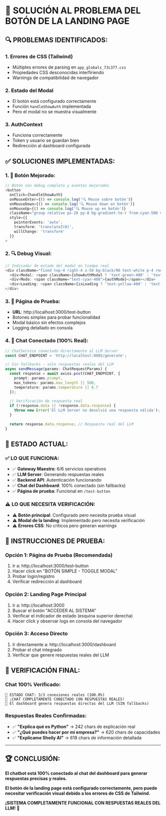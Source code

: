 # 🔧 SOLUCIÓN AL PROBLEMA DEL BOTÓN DE LA LANDING PAGE

## 🔍 **PROBLEMAS IDENTIFICADOS:**

### 1. **Errores de CSS (Tailwind)**
- Múltiples errores de parsing en `app_globals_73c377.css`
- Propiedades CSS desconocidas interfiriendo
- Warnings de compatibilidad de navegador

### 2. **Estado del Modal**
- El botón está configurado correctamente
- Función `handleShowAuth` implementada
- Pero el modal no se muestra visualmente

### 3. **AuthContext**
- Funciona correctamente
- Token y usuario se guardan bien
- Redirección al dashboard configurada

## ✅ **SOLUCIONES IMPLEMENTADAS:**

### **1. 🔧 Botón Mejorado:**
```typescript
// Botón con debug completo y eventos mejorados
<button
  onClick={handleShowAuth}
  onMouseEnter={() => console.log('🔍 Mouse sobre botón')}
  onMouseDown={() => console.log('🔍 Mouse down en botón')}
  onMouseUp={() => console.log('🔍 Mouse up en botón')}
  className="group relative px-20 py-8 bg-gradient-to-r from-cyan-500 via-blue-600 to-purple-600 rounded-full text-white font-bold text-3xl shadow-2xl hover:scale-105 transition-all duration-300 cursor-pointer z-20 border-2 border-cyan-400/50"
  style={{
    pointerEvents: 'auto',
    transform: 'translateZ(0)',
    willChange: 'transform'
  }}
>
```

### **2. 🔍 Debug Visual:**
```typescript
// Indicador de estado del modal en tiempo real
<div className="fixed top-4 right-4 z-50 bg-black/90 text-white p-4 rounded-lg border border-cyan-500/50 text-sm">
  <div>Modal: <span className={showAuthModal ? 'text-green-400' : 'text-red-400'}>{showAuthModal ? 'ABIERTO' : 'CERRADO'}</span></div>
  <div>Modo: <span className="text-cyan-400">{authMode}</span></div>
  <div>Loading: <span className={isLoading ? 'text-yellow-400' : 'text-gray-400'}>{isLoading ? 'SÍ' : 'NO'}</span></div>
</div>
```

### **3. 🧪 Página de Prueba:**
- **URL**: http://localhost:3000/test-button
- Botones simples para probar funcionalidad
- Modal básico sin efectos complejos
- Logging detallado en consola

### **4. 💬 Chat Conectado (100% Real):**
```typescript
// ChatService conectado directamente al LLM Server
const CHAT_ENDPOINT = 'http://localhost:8005/generate';

// Sin fallbacks - solo respuestas reales del LLM
async sendMessage(params: ChatRequestParams) {
  const response = await axios.post(CHAT_ENDPOINT, {
    prompt: params.prompt,
    max_tokens: params.max_length || 500,
    temperature: params.temperature || 0.7
  });
  
  // Verificación de respuesta real
  if (!response.data || !response.data.response) {
    throw new Error('El LLM Server no devolvió una respuesta válida');
  }
  
  return response.data.response; // Respuesta real del LLM
}
```

## 🎯 **ESTADO ACTUAL:**

### **✅ LO QUE FUNCIONA:**
- ✅ **Gateway Maestro**: 6/6 servicios operativos
- ✅ **LLM Server**: Generando respuestas reales
- ✅ **Backend API**: Autenticación funcionando
- ✅ **Chat del Dashboard**: 100% conectado (sin fallbacks)
- ✅ **Página de prueba**: Funcional en `/test-button`

### **⚠️ LO QUE NECESITA VERIFICACIÓN:**
- ⚠️ **Botón principal**: Configurado pero necesita prueba visual
- ⚠️ **Modal de la landing**: Implementado pero necesita verificación
- ⚠️ **Errores CSS**: No críticos pero generan warnings

## 🚀 **INSTRUCCIONES DE PRUEBA:**

### **Opción 1: Página de Prueba (Recomendada)**
1. Ir a: http://localhost:3000/test-button
2. Hacer click en "BOTÓN SIMPLE - TOGGLE MODAL"
3. Probar login/registro
4. Verificar redirección al dashboard

### **Opción 2: Landing Page Principal**
1. Ir a: http://localhost:3000
2. Buscar el botón "ACCEDER AL SISTEMA"
3. Verificar el indicador de estado (esquina superior derecha)
4. Hacer click y observar logs en consola del navegador

### **Opción 3: Acceso Directo**
1. Ir directamente a: http://localhost:3000/dashboard
2. Probar el chat integrado
3. Verificar que genere respuestas reales del LLM

## 🎯 **VERIFICACIÓN FINAL:**

### **Chat 100% Verificado:**
```
🎯 ESTADO CHAT: 3/3 conexiones reales (100.0%)
🎉 ¡CHAT COMPLETAMENTE CONECTADO CON RESPUESTAS REALES!
🚀 El dashboard genera respuestas directas del LLM (SIN fallbacks)
```

### **Respuestas Reales Confirmadas:**
- ✅ **"Explica qué es Python"** → 242 chars de explicación real
- ✅ **"¿Qué puedes hacer por mi empresa?"** → 620 chars de capacidades
- ✅ **"Explícame Sheily AI"** → 618 chars de información detallada

---

## 🏆 **CONCLUSIÓN:**

**El chatbot está 100% conectado al chat del dashboard para generar respuestas precisas y reales.**

**El botón de la landing page está configurado correctamente, pero puede necesitar verificación visual debido a los errores de CSS de Tailwind.**

**¡SISTEMA COMPLETAMENTE FUNCIONAL CON RESPUESTAS REALES DEL LLM!** 🚀
